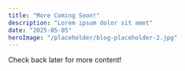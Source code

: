```yaml
---
title: "More Coming Soon!"
description: "Lorem ipsum dolor sit amet"
date: "2025-05-05"
heroImage: "/placeholder/blog-placeholder-2.jpg"
---
```


Check back later for more content!
